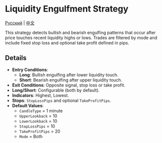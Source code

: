# Liquidity Engulfment Strategy
[Русский](README_ru.md) | [中文](README_cn.md)

This strategy detects bullish and bearish engulfing patterns that occur after price touches recent liquidity highs or lows. Trades are filtered by mode and include fixed stop loss and optional take profit defined in pips.

## Details

- **Entry Conditions**:
  - **Long**: Bullish engulfing after lower liquidity touch.
  - **Short**: Bearish engulfing after upper liquidity touch.
- **Exit Conditions**: Opposite signal, stop loss or take profit.
- **Long/Short**: Configurable (both by default).
- **Indicators**: Highest, Lowest.
- **Stops**: `StopLossPips` and optional `TakeProfitPips`.
- **Default Values**:
  - `CandleType` = 1 minute
  - `UpperLookback` = 10
  - `LowerLookback` = 10
  - `StopLossPips` = 10
  - `TakeProfitPips` = 20
  - `Mode` = Both

